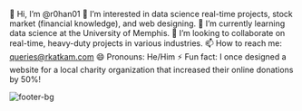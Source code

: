 👋 Hi, I’m @r0han01
👀 I’m interested in data science real-time projects, stock market (financial knowledge), and web designing.
🌱 I’m currently learning data science at the University of Memphis.
💞️ I’m looking to collaborate on real-time, heavy-duty projects in various industries.
📫 How to reach me: queries@rkatkam.com
😄 Pronouns: He/Him
⚡ Fun fact: I once designed a website for a local charity organization that increased their online donations by 50%!

<!---
r0han01/r0han01 is a ✨ special ✨ repository because its `README.md` (this file) appears on your GitHub profile.
You can click the Preview link to take a look at your changes.
--->
![footer-bg](https://github.com/r0han01/r0han01/assets/168735672/a81f07ab-cc08-4c4c-947e-9ed4a90a71aa)
